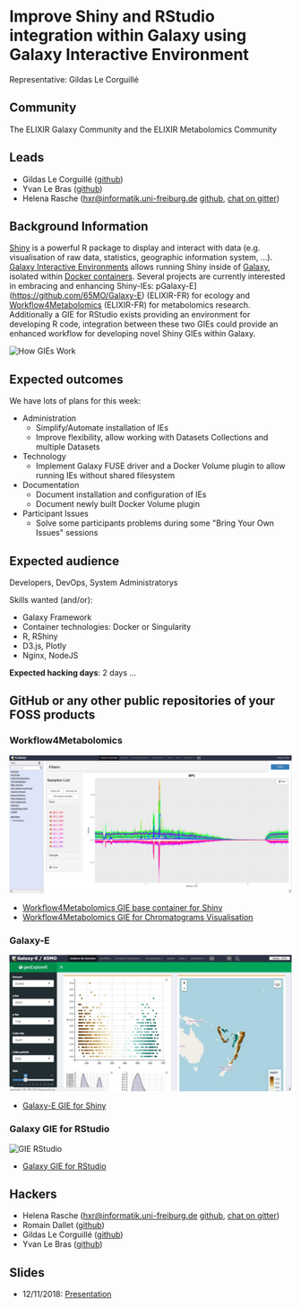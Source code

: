 # Improve Shiny and RStudio integration within Galaxy using Galaxy Interactive Environment

Representative: Gildas Le Corguillé

## Community

The ELIXIR Galaxy Community and the ELIXIR Metabolomics Community

## Leads

- Gildas Le Corguillé ([github](lecorguille))
- Yvan Le Bras ([github](yvanlebras))
- Helena Rasche ([hxr@informatik.uni-freiburg.de](mailto:hxr@informatik.uni-freiburg.de) [github](https://github.com/erasche), [chat on gitter](https://gitter.im/erasche))

## Background Information

[Shiny](https://shiny.rstudio.com) is a powerful R package to display and interact with data (e.g. visualisation of raw data, statistics, geographic information system, ...). [Galaxy Interactive Environments](https://docs.galaxyproject.org/en/master/admin/special_topics/interactive_environments.html) allows running Shiny inside of [Galaxy](https://galaxyproject.org), isolated within [Docker containers](https://docker.com). Several projects are currently interested in embracing and enhancing Shiny-IEs: pGalaxy-E](https://github.com/65MO/Galaxy-E) (ELIXIR-FR) for ecology and [Workflow4Metabolomics](http://workflow4metabolomics.org/) (ELIXIR-FR) for metabolomics research. Additionally a GIE for RStudio exists providing an environment for developing R code, integration between these two GIEs could provide an enhanced workflow for developing novel Shiny GIEs within Galaxy.

![How GIEs Work](https://docs.galaxyproject.org/en/master/_images/interactive_environments.png)


## Expected outcomes

We have lots of plans for this week:

- Administration
  - Simplify/Automate installation of IEs
  - Improve flexibility, allow working with Datasets Collections and multiple Datasets
- Technology
  - Implement Galaxy FUSE driver and a Docker Volume plugin to allow running IEs without shared filesystem
- Documentation
  - Document installation and configuration of IEs
  - Document newly built Docker Volume plugin
- Participant Issues
  - Solve some participants problems during some "Bring Your Own Issues" sessions

## Expected audience

Developers, DevOps, System Administratorys

Skills wanted (and/or):
 - Galaxy Framework
 - Container technologies: Docker or Singularity
 - R, RShiny
 - D3.js, Plotly
 - Nginx, NodeJS

**Expected hacking days**: 2 days ...

## GitHub or any other public repositories of your FOSS products

### Workflow4Metabolomics

![GIE Chromatograms](images/gie-shiny-chromato/gie-shiny-chromato3.png)

- [Workflow4Metabolomics GIE base container for Shiny](https://github.com/workflow4metabolomics/gie-shiny)
- [Workflow4Metabolomics GIE for Chromatograms Visualisation](https://github.com/workflow4metabolomics/gie-shiny-chromato)

### Galaxy-E

![GIE GIS](images/gie-shiny-GIS/geoexplorer.jpg)

- [Galaxy-E GIE for Shiny](https://github.com/65MO/Galaxy-E/tree/master/GIE)

### Galaxy GIE for RStudio

![GIE RStudio](https://galaxyproject.github.io/training-material/topics/dev/images/vis_IE_rstudio.png)

- [Galaxy GIE for RStudio](https://github.com/erasche/docker-rstudio-notebook/)


## Hackers

- Helena Rasche ([hxr@informatik.uni-freiburg.de](mailto:hxr@informatik.uni-freiburg.de) [github](https://github.com/erasche), [chat on gitter](https://gitter.im/erasche))
- Romain Dallet ([github](RomainDallet))
- Gildas Le Corguillé ([github](lecorguille))
- Yvan Le Bras ([github](yvanlebras))

## Slides

- 12/11/2018: [Presentation](https://docs.google.com/presentation/d/1iXeSg2QkgJGv_rbe_v03hzY0GIZkvMkBA2-VTO3-70k/edit?usp=sharing)

